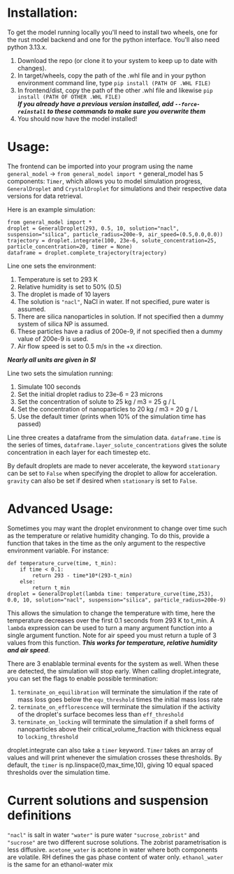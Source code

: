 # Installation:
To get the model running locally you'll need to install two wheels, one for the rust model backend and one for the python interface. You'll also need python 3.13.x.
1. Download the repo (or clone it to your system to keep up to date with changes).
2. In target/wheels, copy the path of the .whl file and in your python environment command line, type `pip install (PATH OF .WHL FILE)`
3. In frontend/dist, copy the path of the other .whl file and likewise `pip install (PATH OF OTHER .WHL FILE)` \
***If you already have a previous version installed, add `--force-reinstall` to these commands to make sure you overwrite them***
4. You should now have the model installed!

# Usage:
The frontend can be imported into your program using the name `general_model`
-> `from general_model import *`
general_model has 5 components: `Timer`, which allows you to model simulation progress, `GeneralDroplet` and `CrystalDroplet` for simulations and their respective data versions for data retrieval.

Here is an example simulation:
```
from general_model import *
droplet = GeneralDroplet(293, 0.5, 10, solution="nacl", suspension="silica", particle_radius=200e-9, air_speed=(0.5,0.0,0.0))
trajectory = droplet.integrate(100, 23e-6, solute_concentration=25, particle_concentration=20, timer = None)
dataframe = droplet.complete_trajectory(trajectory)
```
Line one sets the environment:
1. Temperature is set to 293 K
2. Relative humidity is set to 50% (0.5)
3. The droplet is made of 10 layers
4. The solution is `"nacl"`, NaCl in water. If not specified, pure water is assumed.
5. There are silica nanoparticles in solution. If not specified then a dummy system of silica NP is assumed. 
6. These particles have a radius of 200e-9, if not specified then a dummy value of 200e-9 is used.
7. Air flow speed is set to 0.5 m/s in the +x direction.

***Nearly all units are given in SI***

Line two sets the simulation running:
1. Simulate 100 seconds
2. Set the initial droplet radius to 23e-6 = 23 microns
3. Set the concentration of solute to 25 kg / m3 = 25 g / L
4. Set the concentration of nanoparticles to 20 kg / m3 = 20 g / L
5. Use the default timer (prints when 10% of the simulation time has passed)

Line three creates a dataframe from the simulation data. `dataframe.time` is the series of times, `dataframe.layer_solute_concentrations` gives the solute concentration in each layer for each timestep etc. 

By default droplets are made to never accelerate, the keyword `stationary` can be set to `False` when specifying the droplet to allow for acceleration. `gravity` can also be set if desired when `stationary` is set to `False`.
# Advanced Usage:
Sometimes you may want the droplet environment to change over time such as the temperature or relative humidity changing. To do this, provide a function that takes in the time as the only argument to the respective environment variable.
For instance:
```
def temperature_curve(time, t_min):
    if time < 0.1:
        return 293 - time*10*(293-t_min)
    else:
        return t_min
droplet = GeneralDroplet(lambda time: temperature_curve(time,253), 0.0, 10, solution="nacl", suspension="silica", particle_radius=200e-9)
```
This allows the simulation to change the temperature with time, here the temperature decreases over the first 0.1 seconds from 293 K to t_min. A `lambda` expression can be used to turn a many argument function into a single argument function. Note for air speed you must return a tuple of 3 values from this function.
***This works for temperature, relative humidity and air speed***. 

There are 3 enablable terminal events for the system as well. When these are detected, the simulation will stop early. When calling droplet.integrate, you can set the flags to enable possible termination:
1. `terminate_on_equilibration` will terminate the simulation if the rate of mass loss goes below the `equ_threshold` times the initial mass loss rate
2. `terminate_on_efflorescence` will terminate the simulation if the activity of the droplet's surface becomes less than `eff_threshold`
3. `terminate_on_locking` will terminate the simulation if a shell forms of nanoparticles above their critical_volume_fraction with thickness equal to `locking_threshold`

droplet.integrate can also take a `timer` keyword. `Timer` takes an array of values and will print whenever the simulation crosses these thresholds. By default, the `timer` is np.linspace(0,max_time,10), giving 10 equal spaced thresholds over the simulation time.

# Current solutions and suspension definitions
`"nacl"` is salt in water
`"water"` is pure water
`"sucrose_zobrist"` and `"sucrose"` are two different sucrose solutions. The zobrist parametrisation is less diffusive.
`acetone_water` is acetone in water where both components are volatile. RH defines the gas phase content of water only.
`ethanol_water` is the same for an ethanol-water mix


